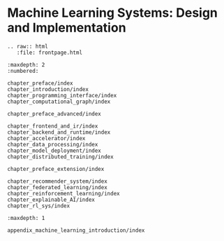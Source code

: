 Machine Learning Systems: Design and Implementation
=========================

```eval_rst
.. raw:: html
   :file: frontpage.html
```

```toc
:maxdepth: 2
:numbered:

chapter_preface/index
chapter_introduction/index
chapter_programming_interface/index
chapter_computational_graph/index

chapter_preface_advanced/index

chapter_frontend_and_ir/index
chapter_backend_and_runtime/index
chapter_accelerator/index
chapter_data_processing/index
chapter_model_deployment/index
chapter_distributed_training/index

chapter_preface_extension/index

chapter_recommender_system/index
chapter_federated_learning/index
chapter_reinforcement_learning/index
chapter_explainable_AI/index
chapter_rl_sys/index

```

```toc
:maxdepth: 1

appendix_machine_learning_introduction/index
```
